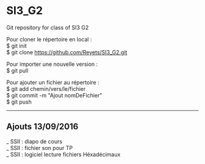 # SI3_G2
Git repository for class of SI3 G2

Pour cloner le répertoire en local :  
$ git init  
$ git clone https://github.com/Reyets/SI3_G2.git  
  
Pour importer une nouvelle version :  
$ git pull  
  
Pour ajouter un fichier au répertoire :  
$ git add chemin/vers/le/fichier  
$ git commit -m "Ajout nomDeFichier"  
$ git push  

______________________________________
## Ajouts 13/09/2016  
_ SSII : diapo de cours  
_ SSII : fichier son pour TP  
_ SSII : logiciel lecture fichiers Héxadécimaux  
